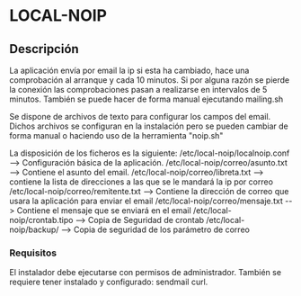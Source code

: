 # LOCAL-NOIP

## Descripción

La aplicación envía por email la ip si esta ha cambiado, hace una comprobación al arranque y cada 10 minutos. Si por alguna razón se pierde la conexión las comprobaciones pasan a realizarse en intervalos de 5 minutos.
También se puede hacer de forma manual ejecutando mailing.sh

Se dispone de archivos de texto para configurar los campos del email.
Dichos archivos se configuran en la instalación pero se pueden cambiar de forma manual o haciendo uso de la herramienta "noip.sh"

La disposición de los ficheros es la siguiente:
/etc/local-noip/localnoip.conf --> Configuración básica de la aplicación.
/etc/local-noip/correo/asunto.txt --> Contiene el asunto del email.
/etc/local-noip/correo/libreta.txt --> contiene la lista de direcciones a las que se le mandará la ip por correo
/etc/local-noip/correo/remitente.txt --> Contiene la dirección de correo que usara la aplicación para enviar el email
/etc/local-noip/correo/mensaje.txt --> Contiene el mensaje que se enviará en el email
/etc/local-noip/crontab.tipo --> Copia de Seguridad de crontab
/etc/local-noip/backup/ --> Copia de seguridad de los parámetro de correo

### Requisitos

El instalador debe ejecutarse con permisos de administrador.
También se requiere tener instalado y configurado:
sendmail
curl.
